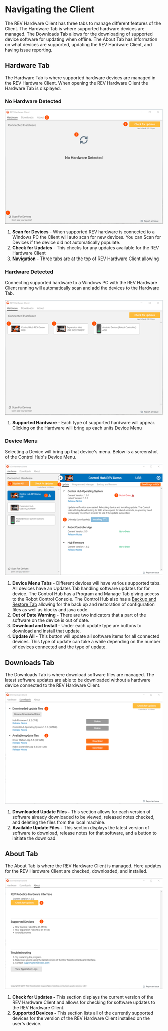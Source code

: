 # Navigating the Client

The REV Hardware Client has three tabs to manage different features of the Client. The Hardware Tab is where supported hardware devices are managed. The Downloads Tab allows for the downloading of supported device software for updating when offline. The About Tab has information on what devices are supported, updating the REV Hardware Client, and having issue reporting.

## Hardware Tab

The Hardware Tab is where supported hardware devices are managed in the REV Hardware Client. When opening the REV Hardware Client the Hardware Tab is displayed.

### No Hardware Detected

![](../.gitbook/assets/hardware-tab-no-hardware-detected-edit.svg)

1. **Scan for Devices** - When supported REV hardware is connected to a Windows PC the Client will auto scan for new devices. You can Scan for Devices if the device did not automatically populate.
2. **Check for Updates** - This checks for any updates available for the REV Hardware Client
3. **Navigation** - Three tabs are at the top of REV Hardware Client allowing 

### Hardware Detected

Connecting supported hardware to a Windows PC with the REV Hardware Client running will automatically scan and add the devices to the Hardware Tab.

![](../.gitbook/assets/hardware-tab-hardware-detected.svg)

1. **Supported Hardware** - Each type of supported hardware will appear. Clicking on the Hardware will bring up each units Device Menu

### Device Menu

Selecting a Device will bring up that device's menu. Below is a screenshot of the Control Hub's Device Menu.

![](../.gitbook/assets/all-device-device-menu.svg)

1. **Device Menu Tabs** - Different devices will have various supported tabs. All devices have an Updates Tab handling software updates for for device. The Control Hub has a Program and Manage Tab giving access to the Robot Control Console. The Control Hub also has a [Backup and Restore Tab](../control-hub/restoring-user-data.md) allowing for the back up and restoration of configuration files as well as blocks and java code.
2. **Out of Date Warning** - There are two indicators that a part of the software on the device is out of date.
3. **Download and Install** - Under each update type are buttons to download and install that update.
4. **Update All** - This button will update all software items for all connected devices. This type of update can take a while depending on the number of devices connected and the type of update.

## Downloads Tab

The Downloads Tab is where download software files are managed. The latest software updates are able to be downloaded without a hardware device connected to the REV Hardware Client.

![](../.gitbook/assets/downloads-tab.svg)

1. **Downloaded Update Files -** This section allows for each version of software already downloaded to be viewed, released notes checked, and deleting the files from the local machine.
2. **Available Update Files -** This section displays the latest version of software to download, release notes for that software, and a button to initiate the download.

## About Tab

The About Tab is where the REV Hardware Client is managed. Here updates for the REV Hardware Client are checked, downloaded, and installed.

![](../.gitbook/assets/about-tab.svg)

1. **Check for Updates -** This section displays the current version of the REV Hardware Client and allows for checking for software updates to the REV Hardware Client.
2. **Supported Devices -** This section lists all of the currently supported devices for the version of the REV Hardware Client installed on the user's device.

